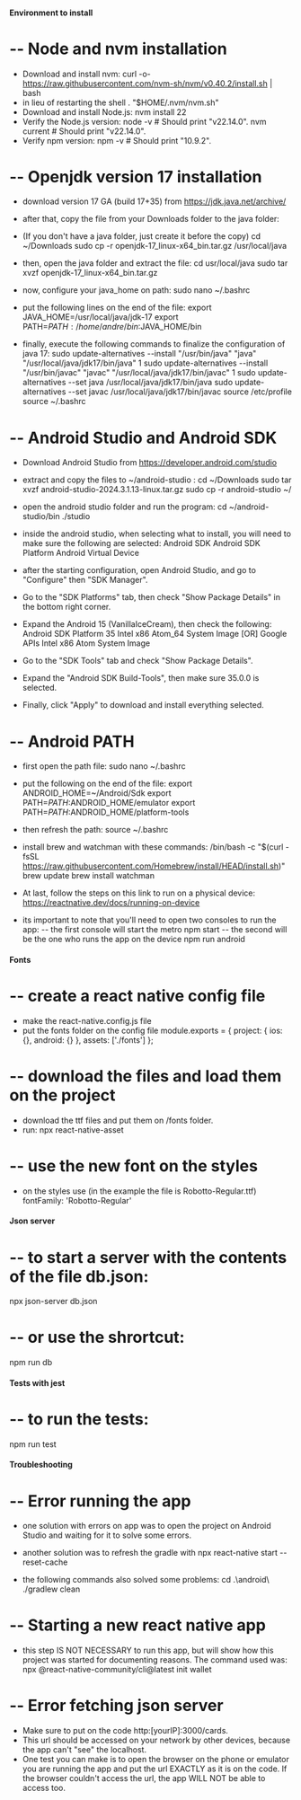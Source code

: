 #### Environment to install

# -- Node and nvm installation
- Download and install nvm:
curl -o- https://raw.githubusercontent.com/nvm-sh/nvm/v0.40.2/install.sh | bash
- in lieu of restarting the shell
\. "$HOME/.nvm/nvm.sh"
- Download and install Node.js:
nvm install 22
- Verify the Node.js version:
node -v # Should print "v22.14.0".
nvm current # Should print "v22.14.0".
- Verify npm version:
npm -v # Should print "10.9.2".


# -- Openjdk version 17 installation
- download version 17 GA (build 17+35) from https://jdk.java.net/archive/

- after that, copy the file from your Downloads folder to the java folder:
- (If you don't have a java folder, just create it before the copy)
cd ~/Downloads
sudo cp -r openjdk-17_linux-x64_bin.tar.gz /usr/local/java

- then, open the java folder and extract the file:
cd usr/local/java
sudo tar xvzf openjdk-17_linux-x64_bin.tar.gz

- now, configure your java_home on path:
sudo nano ~/.bashrc

- put the following lines on the end of the file:
export JAVA_HOME=/usr/local/java/jdk-17
export PATH=$PATH:/home/andre/bin:$JAVA_HOME/bin

- finally, execute the following commands to finalize the configuration of java 17:
sudo update-alternatives --install "/usr/bin/java" "java" "/usr/local/java/jdk17/bin/java" 1
sudo update-alternatives --install "/usr/bin/javac" "javac" "/usr/local/java/jdk17/bin/javac" 1
sudo update-alternatives --set java /usr/local/java/jdk17/bin/java
sudo update-alternatives --set javac /usr/local/java/jdk17/bin/javac
source /etc/profile 
source ~/.bashrc


# -- Android Studio and Android SDK
- Download Android Studio from https://developer.android.com/studio

- extract and copy the files to ~/android-studio :
cd ~/Downloads
sudo tar xvzf android-studio-2024.3.1.13-linux.tar.gz
sudo cp -r android-studio ~/

- open the android studio folder and run the program:
cd ~/android-studio/bin
./studio

- inside the android studio, when selecting what to install, you will need to make sure the following are selected:
Android SDK
Android SDK Platform
Android Virtual Device

- after the starting configuration, open Android Studio, and go to "Configure" then "SDK Manager".

- Go to the "SDK Platforms" tab, then check "Show Package Details" in the bottom right corner. 
- Expand the Android 15 (VanillaIceCream), then check the following:
Android SDK Platform 35
Intel x86 Atom_64 System Image [OR] Google APIs Intel x86 Atom System Image

- Go to the "SDK Tools" tab and check "Show Package Details". 
- Expand the "Android SDK Build-Tools", then make sure 35.0.0 is selected.

- Finally, click "Apply" to download and install everything selected.


# -- Android PATH
- first open the path file:
sudo nano ~/.bashrc

- put the following on the end of the file:
export ANDROID_HOME=~/Android/Sdk
export PATH=$PATH:$ANDROID_HOME/emulator
export PATH=$PATH:$ANDROID_HOME/platform-tools

- then refresh the path:
source ~/.bashrc


- install brew and watchman with these commands:
/bin/bash -c "$(curl -fsSL https://raw.githubusercontent.com/Homebrew/install/HEAD/install.sh)"
brew update
brew install watchman

- At last, follow the steps on this link to run on a physical device:
https://reactnative.dev/docs/running-on-device

- its important to note that you'll need to open two consoles to run the app:
-- the first console will start the metro
npm start
-- the second will be the one who runs the app on the device
npm run android



#### Fonts

# -- create a react native config file
- make the react-native.config.js file
- put the fonts folder on the config file
module.exports = {
  project: {
          ios: {},
          android: {}
  },
  assets: ['./fonts']
};

# -- download the files and load them on the project
- download the ttf files and put them on /fonts folder.
- run: 
npx react-native-asset

# -- use the new font on the styles
- on the styles use (in the example the file is Robotto-Regular.ttf)
fontFamily: 'Robotto-Regular'



#### Json server

# -- to start a server with the contents of the file db.json:
npx json-server db.json

# -- or use the shrortcut:
npm run db



#### Tests with jest
# -- to run the tests:
npm run test



#### Troubleshooting

# -- Error running the app
- one solution with errors on app was to open the project on Android Studio and waiting for it to solve some errors.

- another solution was to refresh the gradle with
npx react-native start --reset-cache

- the following commands also solved some problems:
cd .\android\ 
./gradlew clean

# -- Starting a new react native app
- this step IS NOT NECESSARY to run this app, but will show how this project was started for documenting reasons. The command used was:
npx @react-native-community/cli@latest init wallet

# -- Error fetching json server
- Make sure to put on the code http:[yourIP]:3000/cards.
- This url should be accessed on your network by other devices, because the app can't "see" the localhost.
- One test you can make is to open the browser on the phone or emulator you are running the app and put the url EXACTLY as it is on the code. If the browser couldn't access the url, the app WILL NOT be able to access too.

